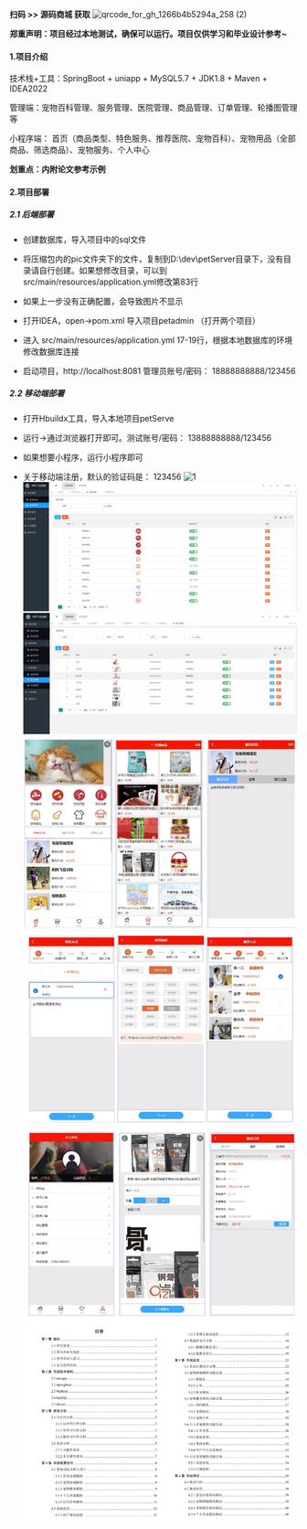**扫码 >> 源码商城 获取** ![qrcode_for_gh_1266b4b5294a_258 (2)](https://github.com/user-attachments/assets/45838afd-19a8-4cdc-bdd5-74b9c76fb241)

**郑重声明：项目经过本地测试，确保可以运行。项目仅供学习和毕业设计参考~**

#### 1.项目介绍

技术栈+工具：SpringBoot + uniapp + MySQL5.7 + JDK1.8 + Maven + IDEA2022

管理端：宠物百科管理、服务管理、医院管理、商品管理、订单管理、轮播图管理等

小程序端： 首页（商品类型、特色服务、推荐医院、宠物百科）、宠物用品（全部商品、筛选商品）、宠物服务、个人中心

**划重点：内附论文参考示例**

#### 2.项目部署

##### 2.1 后端部署

- 创建数据库，导入项目中的sql文件

- 将压缩包内的pic文件夹下的文件，复制到D:\dev\petServer目录下，没有目录请自行创建。如果想修改目录，可以到src/main/resources/application.yml修改第83行

- 如果上一步没有正确配置，会导致图片不显示

- 打开IDEA，open->pom.xml 导入项目petadmin （打开两个项目）

- 进入 src/main/resources/application.yml 17-19行，根据本地数据库的环境修改数据库连接

- 启动项目，http://localhost:8081  管理员账号/密码： 18888888888/123456

##### 2.2 移动端部署

- 打开Hbuildx工具，导入本地项目petServe

- 运行->通过浏览器打开即可。测试账号/密码： 13888888888/123456

- 如果想要小程序，运行小程序即可

- 关于移动端注册，默认的验证码是： 123456
![1](https://github.com/user-attachments/assets/96349792-c8c3-42eb-ba92-519452eea413)
![2](https://github.com/Learning-Journey-Treasures/bysj-011/blob/master/2.png)
![2](https://github.com/Learning-Journey-Treasures/bysj-011/blob/master/4.png)
![2](https://github.com/Learning-Journey-Treasures/bysj-011/blob/master/7.png)
![2](https://github.com/Learning-Journey-Treasures/bysj-011/blob/master/8.png)
![2](https://github.com/Learning-Journey-Treasures/bysj-011/blob/master/91.png)
![2](https://github.com/Learning-Journey-Treasures/bysj-011/blob/master/92.png)
